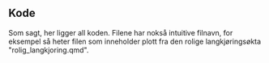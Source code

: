 ## Kode

Som sagt, her ligger all koden. Filene har nokså intuitive filnavn, for eksempel så heter filen som inneholder plott fra den rolige langkjøringsøkta "rolig_langkjoring.qmd".
